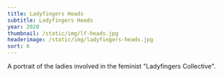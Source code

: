 ```yaml
---
title: Ladyfingers Heads
subtitle: Ladyfingers Heads
year: 2020
thumbnail: /static/img/lf-heads.jpg
headerimage: /static/img/ladyfingers-heads.jpg
sort: 6
---
```

A portrait of the ladies involved in the feminist "Ladyfingers Collective".